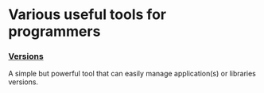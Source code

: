 # Various useful tools for programmers

### [Versions](Versions/README.md)
A simple but powerful tool that can easily manage application(s) or libraries versions.
